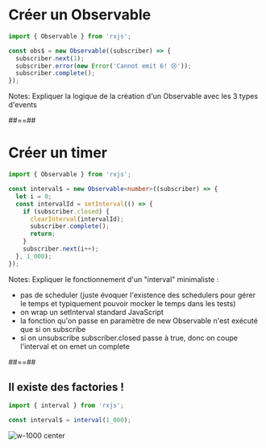 # Créer un Observable

```typescript
import { Observable } from 'rxjs';

const obs$ = new Observable((subscriber) => {
  subscriber.next(1);
  subscriber.error(new Error('Cannot emit 6! 😢'));
  subscriber.complete();
});
```

<!-- .element: class="big-code block" -->

Notes:
Expliquer la logique de la création d'un Observable avec les 3 types d'events

##==##

# Créer un timer

```typescript [3|5|12|4|11|6-10|1-13]
import { Observable } from 'rxjs';

const interval$ = new Observable<number>((subscriber) => {
  let i = 0;
  const intervalId = setInterval(() => {
    if (subscriber.closed) {
      clearInterval(intervalId);
      subscriber.complete();
      return;
    }
    subscriber.next(i++);
  }, 1_000);
});
```

<!-- .element: class="big-code block" -->

Notes:
Expliquer le fonctionnement d'un "interval" minimaliste :

- pas de scheduler (juste évoquer l'existence des schedulers pour gérer le temps et typiquement pouvoir mocker le temps dans les tests)
- on wrap un setInterval standard JavaScript
- la fonction qu'on passe en paramètre de new Observable n'est exécuté que si on subscribe
- si on unsubscribe subscriber.closed passe à true, donc on coupe l'interval et on emet un complete

##==##

## Il existe des factories !

```typescript
import { interval } from 'rxjs';

const interval$ = interval(1_000);
```

<!-- .element: class="big-code block" -->

![w-1000 center](./assets/images/diagrams/factory_interval.svg)
